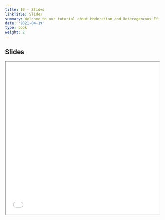 ```yaml
---
title: 10 - Slides
linkTitle: Slides
summary: Welcome to our tutorial about Moderation and Heterogeneous Effects in R
date: '2021-04-19'
type: book
weight: 2
---
```


## Slides

<iframe src="../w10-moderation.pdf#view=fit" width="100%" height="500px">
    </iframe>

<!--
## Courses in this program

{{< list_children >}}

{{< figure src="featured.jpg" >}}

{{< callout note >}}
The parameter $\mu$ is the mean or expectation of the distribution.
$\sigma$ is its standard deviation.
The variance of the distribution is $\sigma^{2}$.
{{< /callout >}}
-->

